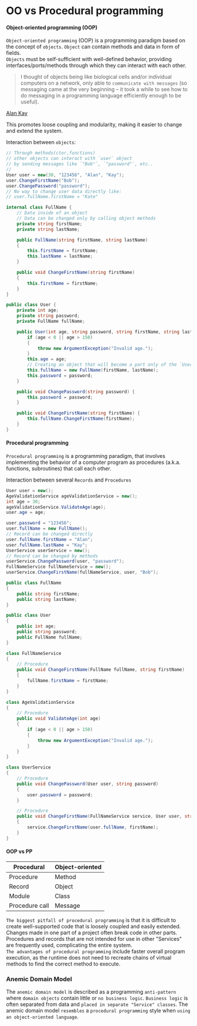 # OO vs Procedural programming 

#### Object-oriented programming (OOP)
`Object-oriented programming` (OOP) is a programming paradigm based on the concept of `objects`.
`Object` can contain methods and data in form of fields.<br> 
`Objects` must be self-sufficient with well-defined behavior, providing interfaces/ports/methods through which they can interact with each other. 

> I thought of objects being like biological cells and/or individual computers on a network, only able to `communicate with messages` (so messaging came at the very beginning – it took a while to see how to do messaging in a programming language efficiently enough to be useful).

[Alan Kay](http://www.purl.org/stefan_ram/pub/doc_kay_oop_en)

This promotes loose coupling and modularity, making it easier to change and extend the system.

Interaction between `objects`:
```csharp
// Through methods(ctor,functions)
// other objects can interact with `user` object
// by sending messages like `"Bob"`, `"password"`, etc..
//
User user = new(30, "123456", "Alan", "Kay");
user.ChangeFirstName("Bob");
user.ChangePassword("password");
// No way to change user data directly like:
// user.fullName.firstName = "Kate"

internal class FullName {
    // Data inside of an object
    // Data can be changed only by calling object methods
    private string firstName;
    private string lastName;

    public FullName(string firstName, string lastName)
    {
        this.firstName = firstName;
        this.lastName = lastName;
    }

    public void ChangeFirstName(string firstName)
    {
        this.firstName = firstName;
    }
}

public class User {
    private int age;
    private string password;
    private FullName fullName; 

    public User(int age, string password, string firstName, string lastName) {
        if (age < 0 || age > 150)
        {
            throw new ArgumentException("Invalid age.");
        }
        this.age = age;
        // Creating an object that will become a part only of the `User` object
        this.fullName = new FullName(firstName, lastName);
        this.password = password;
    }

    public void ChangePassword(string password) { 
        this.password = password;
    }

    public void ChangeFirstName(string firstName) {
        this.fullName.ChangeFirstName(firstName);
    }
}
```

#### Procedural programming
`Procedural programming` is a programming paradigm, that involves implementing the behavior of a computer program as procedures (a.k.a. functions, subroutines) that call each other.

Interaction between several `Records` and `Procedures` 
```csharp
User user = new();
AgeValidationService ageValidationService = new();
int age = 30;
ageValidationService.ValidateAge(age);
user.age = age;

user.password = "123456";
user.fullName = new FullName();
// Record can be changed directly
user.fullName.firstName = "Alan";
user.fullName.lastName = "Kay";
UserService userService = new();
// Record can be changed by methods
userService.ChangePassword(user, "password");
FullNameService fullNameService = new();
userService.ChangeFirstName(fullNameService, user, "Bob");

public class FullName
{
    public string firstName;
    public string lastName;
}

public class User
{
    public int age;
    public string password;
    public FullName fullName;
}

class FullNameService
{
    // Procedure
    public void ChangeFirstName(FullName fullName, string firstName)
    {
        fullName.firstName = firstName;
    }
}

class AgeValidationService
{
    // Procedure
    public void ValidateAge(int age)
    {
        if (age < 0 || age > 150)
        {
            throw new ArgumentException("Invalid age.");
        }
    }
}

class UserService
{
    // Procedure
    public void ChangePassword(User user, string password)
    {
        user.password = password;
    }

    // Procedure
    public void ChangeFirstName(FullNameService service, User user, string firstName)
    {
        service.ChangeFirstName(user.fullName, firstName);
    }
}
```

#### OOP vs PP
| Procedural | Object-oriented |
|------------|-----------------|
| Procedure	 | Method          |
| Record	 | Object          |
| Module	 | Class           |
| Procedure call | Message     |

`The biggest pitfall of procedural programming` is that it is difficult to create well-supported code that is loosely coupled and easily extended. Changes made in one part of a project often break code in other parts. Procedures and records that are not intended for use in other "Services" are frequently used, complicating the entire system.<br>
`The advantages of procedural programming` include faster overall program execution, as the runtime does not need to recreate chains of virtual methods to find the correct method to execute.


### Anemic Domain Model
The `anemic domain model` is described as a programming `anti-pattern` where `domain objects` contain little or `no business logic`. `Business logic` is often separated from data and `placed in separate "Service" classes`. The anemic domain model `resembles` a `procedural programming` style when `using an object-oriented language`.